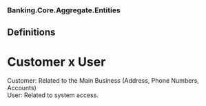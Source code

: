 ### Banking.Core.Aggregate.Entities
## Definitions
# Customer x User
Customer: Related to the Main Business (Address, Phone Numbers, Accounts)  
User: Related to system access. 